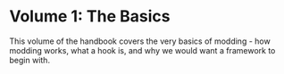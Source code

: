 # Volume 1: The Basics

This volume of the handbook covers the very basics of modding - how modding works, what a hook is, and why we would want a framework to begin with.
